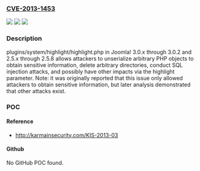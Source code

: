 ### [CVE-2013-1453](https://cve.mitre.org/cgi-bin/cvename.cgi?name=CVE-2013-1453)
![](https://img.shields.io/static/v1?label=Product&message=n%2Fa&color=blue)
![](https://img.shields.io/static/v1?label=Version&message=n%2Fa&color=blue)
![](https://img.shields.io/static/v1?label=Vulnerability&message=n%2Fa&color=brighgreen)

### Description

plugins/system/highlight/highlight.php in Joomla! 3.0.x through 3.0.2 and 2.5.x through 2.5.8 allows attackers to unserialize arbitrary PHP objects to obtain sensitive information, delete arbitrary directories, conduct SQL injection attacks, and possibly have other impacts via the highlight parameter.  Note: it was originally reported that this issue only allowed attackers to obtain sensitive information, but later analysis demonstrated that other attacks exist.

### POC

#### Reference
- http://karmainsecurity.com/KIS-2013-03

#### Github
No GitHub POC found.

